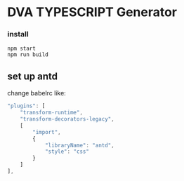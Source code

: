 # DVA TYPESCRIPT Generator

### install
```shell
npm start
npm run build
```

## set up antd

change babelrc like:
```javascript
"plugins": [
    "transform-runtime",
    "transform-decorators-legacy", 
    [
        "import",
        {
            "libraryName": "antd",
            "style": "css"
        }
    ]
],
```